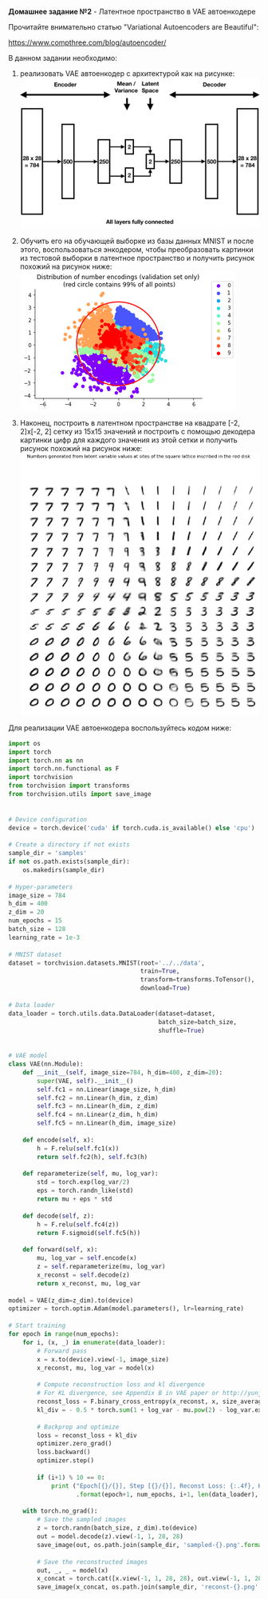 **Домашнее задание №2** - Латентное пространство в VAE автоенкодере

Прочитайте внимательно статью "Variational Autoencoders are Beautiful":

https://www.compthree.com/blog/autoencoder/

В данном задании необходимо:

1) реализовать VAE автоенкодер с архитектурой как на рисунке:
![mnist_vae](mnist_vae.png#center)

2) Обучить его на обучающей выборке из базы данных MNIST и после этого, воспользоваться энкодером, чтобы преобразовать картинки из тестовой выборки в латентное пространство и получить рисунок похожий на рисунок ниже:
![points cloud](vae_mnist_cloud.png#center)

3) Наконец, построить в латентном пространстве на квадрате [-2, 2]x[-2, 2] сетку из 15x15 значений и построить с помощью декодера картинки цифр для каждого значения из этой сетки и получить рисунок похожий на рисунок ниже:
![vae_mnist_digits](vae_mnist_digits.png#center)

Для реализации VAE автоенкодера воспользуйтесь кодом ниже:


```python
import os
import torch
import torch.nn as nn
import torch.nn.functional as F
import torchvision
from torchvision import transforms
from torchvision.utils import save_image


# Device configuration
device = torch.device('cuda' if torch.cuda.is_available() else 'cpu')

# Create a directory if not exists
sample_dir = 'samples'
if not os.path.exists(sample_dir):
    os.makedirs(sample_dir)

# Hyper-parameters
image_size = 784
h_dim = 400
z_dim = 20
num_epochs = 15
batch_size = 128
learning_rate = 1e-3

# MNIST dataset
dataset = torchvision.datasets.MNIST(root='../../data',
                                     train=True,
                                     transform=transforms.ToTensor(),
                                     download=True)

# Data loader
data_loader = torch.utils.data.DataLoader(dataset=dataset,
                                          batch_size=batch_size, 
                                          shuffle=True)


# VAE model
class VAE(nn.Module):
    def __init__(self, image_size=784, h_dim=400, z_dim=20):
        super(VAE, self).__init__()
        self.fc1 = nn.Linear(image_size, h_dim)
        self.fc2 = nn.Linear(h_dim, z_dim)
        self.fc3 = nn.Linear(h_dim, z_dim)
        self.fc4 = nn.Linear(z_dim, h_dim)
        self.fc5 = nn.Linear(h_dim, image_size)
        
    def encode(self, x):
        h = F.relu(self.fc1(x))
        return self.fc2(h), self.fc3(h)
    
    def reparameterize(self, mu, log_var):
        std = torch.exp(log_var/2)
        eps = torch.randn_like(std)
        return mu + eps * std

    def decode(self, z):
        h = F.relu(self.fc4(z))
        return F.sigmoid(self.fc5(h))
    
    def forward(self, x):
        mu, log_var = self.encode(x)
        z = self.reparameterize(mu, log_var)
        x_reconst = self.decode(z)
        return x_reconst, mu, log_var

model = VAE(z_dim=z_dim).to(device)
optimizer = torch.optim.Adam(model.parameters(), lr=learning_rate)

# Start training
for epoch in range(num_epochs):
    for i, (x, _) in enumerate(data_loader):
        # Forward pass
        x = x.to(device).view(-1, image_size)
        x_reconst, mu, log_var = model(x)
        
        # Compute reconstruction loss and kl divergence
        # For KL divergence, see Appendix B in VAE paper or http://yunjey47.tistory.com/43
        reconst_loss = F.binary_cross_entropy(x_reconst, x, size_average=False)
        kl_div = - 0.5 * torch.sum(1 + log_var - mu.pow(2) - log_var.exp())
        
        # Backprop and optimize
        loss = reconst_loss + kl_div
        optimizer.zero_grad()
        loss.backward()
        optimizer.step()
        
        if (i+1) % 10 == 0:
            print ("Epoch[{}/{}], Step [{}/{}], Reconst Loss: {:.4f}, KL Div: {:.4f}" 
                   .format(epoch+1, num_epochs, i+1, len(data_loader), reconst_loss.item(), kl_div.item()))
    
    with torch.no_grad():
        # Save the sampled images
        z = torch.randn(batch_size, z_dim).to(device)
        out = model.decode(z).view(-1, 1, 28, 28)
        save_image(out, os.path.join(sample_dir, 'sampled-{}.png'.format(epoch+1)))

        # Save the reconstructed images
        out, _, _ = model(x)
        x_concat = torch.cat([x.view(-1, 1, 28, 28), out.view(-1, 1, 28, 28)], dim=3)
        save_image(x_concat, os.path.join(sample_dir, 'reconst-{}.png'.format(epoch+1)))
```


```python

```
